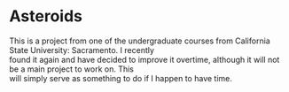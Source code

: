 # Asteroids

This is a project from one of the undergraduate courses from California State University: Sacramento. I recently <br>
found it again and have decided to improve it overtime, although it will not be a main project to work on. This <br>
will simply serve as something to do if I happen to have time.
